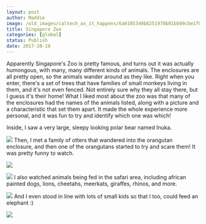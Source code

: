 ```yaml
---
layout: post
author: Maddie
image: /old_images/caltech_as_it_happens/6a0105349b8251970b01bb09cbe1f0970d.jpg
title: Singapore Zoo
categories: [global]
status: Publish
date: 2017-10-19
---
```


Apparently Singapore's Zoo is pretty famous, and turns out it was actually humongous, with many, many different kinds of animals. The enclosures are all pretty open, so the animals wander around as they like. Right when you enter, there's a set of trees that have families of small monkeys living in them, and it's not even fenced. Not entirely sure why they all stay there, but I guess it's their home!
What I liked most about the zoo was that many of the enclosures had the names of the animals listed, along with a picture and a characteristic that set them apart. It made the whole experience more personal, and it was fun to try and identify which one was which!

Inside, I saw a very large, sleepy looking polar bear named Inuka.


![](/old_images/caltech_as_it_happens/6a0105349b8251970b01bb09cbe1fa970d.jpg)
Then, I met a family of otters that wandered into the orangutan enclosure, and then one of the orangutans started to try and scare them! It was pretty funny to watch.


![](/old_images/caltech_as_it_happens/6a0105349b8251970b01bb09cbe20a970d.jpg)

![](/old_images/caltech_as_it_happens/6a0105349b8251970b01b8d2b328d2970c.jpg)
I also watched animals being fed in the safari area, including african painted dogs, lions, cheetahs, meerkats, giraffes, rhinos, and more.


![](/old_images/caltech_as_it_happens/6a0105349b8251970b01b8d2b328db970c.jpg)
And I even stood in line with lots of small kids so that I too, could feed an elephant :)


![](/old_images/caltech_as_it_happens/6a0105349b8251970b01b7c928bed9970b.jpg)
